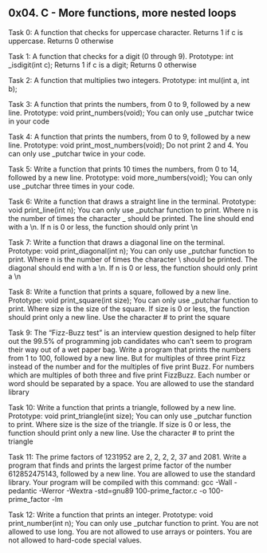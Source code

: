 ## 0x04. C - More functions, more nested loops

Task 0: A function that checks for uppercase character. Returns 1 if c is uppercase. Returns 0 otherwise

Task 1: A function that checks for a digit (0 through 9). Prototype: int _isdigit(int c); Returns 1 if c is a digit; Returns 0 otherwise

Task 2: A function that multiplies two integers. Prototype: int mul(int a, int b);

Task 3: A function that prints the numbers, from 0 to 9, followed by a new line. Prototype: void print_numbers(void); You can only use _putchar twice in your code

Task 4: A function that prints the numbers, from 0 to 9, followed by a new line. Prototype: void print_most_numbers(void); Do not print 2 and 4. You can only use _putchar twice in your code.

Task 5: Write a function that prints 10 times the numbers, from 0 to 14, followed by a new line. Prototype: void more_numbers(void); You can only use _putchar three times in your code.

Task 6: Write a function that draws a straight line in the terminal. Prototype: void print_line(int n); You can only use _putchar function to print. Where n is the number of times the character _ should be printed. The line should end with a \n. If n is 0 or less, the function should only print \n

Task 7: Write a function that draws a diagonal line on the terminal. Prototype: void print_diagonal(int n); You can only use _putchar function to print. Where n is the number of times the character \ should be printed. The diagonal should end with a \n. If n is 0 or less, the function should only print a \n

Task 8: Write a function that prints a square, followed by a new line. Prototype: void print_square(int size); You can only use _putchar function to print. Where size is the size of the square. If size is 0 or less, the function should print only a new line. Use the character # to print the square

Task 9: The “Fizz-Buzz test” is an interview question designed to help filter out the 99.5% of programming job candidates who can’t seem to program their way out of a wet paper bag. Write a program that prints the numbers from 1 to 100, followed by a new line. But for multiples of three print Fizz instead of the number and for the multiples of five print Buzz. For numbers which are multiples of both three and five print FizzBuzz. Each number or word should be separated by a space. You are allowed to use the standard library

Task 10: Write a function that prints a triangle, followed by a new line. Prototype: void print_triangle(int size); You can only use _putchar function to print. Where size is the size of the triangle. If size is 0 or less, the function should print only a new line. Use the character # to print the triangle

Task 11: The prime factors of 1231952 are 2, 2, 2, 2, 37 and 2081. Write a program that finds and prints the largest prime factor of the number 612852475143, followed by a new line. You are allowed to use the standard library. Your program will be compiled with this command: gcc -Wall -pedantic -Werror -Wextra -std=gnu89 100-prime_factor.c -o 100-prime_factor -lm

Task 12: Write a function that prints an integer. Prototype: void print_number(int n); You can only use _putchar function to print. You are not allowed to use long. You are not allowed to use arrays or pointers. You are not allowed to hard-code special values.
